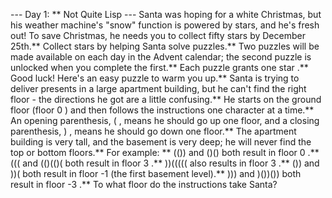 --- Day 1: ** Not Quite Lisp ---
Santa was hoping for a white Christmas, but his weather machine's "snow" function is powered by stars, and he's fresh out!  To save Christmas, he needs you to collect
fifty stars
by December 25th.**
Collect stars by helping Santa solve puzzles.**  Two puzzles will be made available on each day in the Advent calendar; the second puzzle is unlocked when you complete the first.**  Each puzzle grants
one star
.**
Good luck!
Here's an easy puzzle to warm you up.**
Santa is trying to deliver presents in a large apartment building, but he can't find the right floor - the directions he got are a little confusing.** He starts on the ground floor (floor
0
) and then follows the instructions one character at a time.**
An opening parenthesis,
(
, means he should go up one floor, and a closing parenthesis,
)
, means he should go down one floor.**
The apartment building is very tall, and the basement is very deep; he will never find the top or bottom floors.**
For example: **
(())
and
()()
both result in floor
0
.**
(((
and
(()(()(
both result in floor
3
.**
))(((((
also results in floor
3
.**
())
and
))(
both result in floor
-1
(the first basement level).**
)))
and
)())())
both result in floor
-3
.**
To
what floor
do the instructions take Santa?